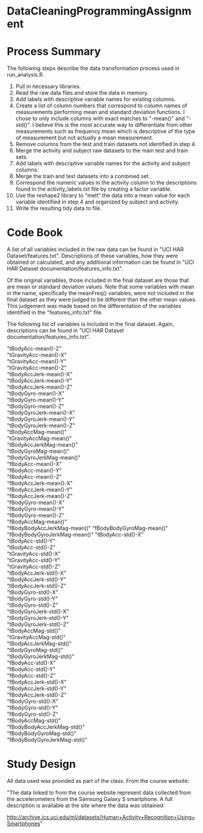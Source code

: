 DataCleaningProgrammingAssignment
=================================

Process Summary
=================================
The following steps describe the data transformation process used in run_analysis.R.

1. Pull in necessary libraries.
2. Read the raw data files and store the data in memory.
3. Add labels with descriptive variable names for existing columns.
4. Create a list of column numbers that correspond to column names of measurements performing mean and standard deviation functions. I chose to only include columns with exact matches to "-mean()" and "-std()". I believe this is the most accurate way to differentiate from other measurements such as frequency mean which is descriptive of the type of measurement but not actually a mean measurement.
5. Remove columns from the test and train datasets not identified in step 4.
6. Merge the activity and subject raw datasets to the main test and train sets.
7. Add labels with descriptive variable names for the activity and subject columns.
8. Merge the train and test datasets into a combined set.
9. Correspond the numeric values in the activity column to the descriptions found in the activity_labels.txt file by creating a factor variable.
10. Use the reshape2 library to "melt" the data into a mean value for each variable identified in step 4 and organized by subject and activity.
11. Write the resulting tidy data to file.

Code Book
=================================
A list of all variables included in the raw data can be found in "UCI HAR Dataset/features.txt". Descriptions of these variables, how they were obtained or calculated, and any additional information can be found in "UCI HAR Dataset documentation/features_info.txt".

Of the original variables, those included in the final dataset are those that are mean or standard deviation values. Note that some variables with mean in the name, specifically the meanFreq() variables, were not included in the final dataset as they were judged to be different than the other mean values. This judgement was made based on the differentation of the variables identified in the "features_info.txt" file.

The following list of variables is included in the final dataset. Again, descriptions can be found in "UCI HAR Dataset documentation/features_info.txt".

"tBodyAcc-mean()-Z"          
"tGravityAcc-mean()-X"       
"tGravityAcc-mean()-Y"       
"tGravityAcc-mean()-Z"       
"tBodyAccJerk-mean()-X"      
"tBodyAccJerk-mean()-Y"      
"tBodyAccJerk-mean()-Z"      
"tBodyGyro-mean()-X"         
"tBodyGyro-mean()-Y"         
"tBodyGyro-mean()-Z"         
"tBodyGyroJerk-mean()-X"     
"tBodyGyroJerk-mean()-Y"     
"tBodyGyroJerk-mean()-Z"     
"tBodyAccMag-mean()"         
"tGravityAccMag-mean()"      
"tBodyAccJerkMag-mean()"     
"tBodyGyroMag-mean()"        
"tBodyGyroJerkMag-mean()"    
"fBodyAcc-mean()-X"          
"fBodyAcc-mean()-Y"          
"fBodyAcc-mean()-Z"          
"fBodyAccJerk-mean()-X"      
"fBodyAccJerk-mean()-Y"      
"fBodyAccJerk-mean()-Z"      
"fBodyGyro-mean()-X"         
"fBodyGyro-mean()-Y"         
"fBodyGyro-mean()-Z"         
"fBodyAccMag-mean()"         
"fBodyBodyAccJerkMag-mean()" 
"fBodyBodyGyroMag-mean()"    
"fBodyBodyGyroJerkMag-mean()"
"tBodyAcc-std()-X"           
"tBodyAcc-std()-Y"           
"tBodyAcc-std()-Z"           
"tGravityAcc-std()-X"        
"tGravityAcc-std()-Y"        
"tGravityAcc-std()-Z"        
"tBodyAccJerk-std()-X"       
"tBodyAccJerk-std()-Y"       
"tBodyAccJerk-std()-Z"       
"tBodyGyro-std()-X"          
"tBodyGyro-std()-Y"          
"tBodyGyro-std()-Z"          
"tBodyGyroJerk-std()-X"      
"tBodyGyroJerk-std()-Y"      
"tBodyGyroJerk-std()-Z"      
"tBodyAccMag-std()"          
"tGravityAccMag-std()"       
"tBodyAccJerkMag-std()"      
"tBodyGyroMag-std()"         
"tBodyGyroJerkMag-std()"     
"fBodyAcc-std()-X"           
"fBodyAcc-std()-Y"           
"fBodyAcc-std()-Z"           
"fBodyAccJerk-std()-X"       
"fBodyAccJerk-std()-Y"       
"fBodyAccJerk-std()-Z"       
"fBodyGyro-std()-X"          
"fBodyGyro-std()-Y"          
"fBodyGyro-std()-Z"          
"fBodyAccMag-std()"          
"fBodyBodyAccJerkMag-std()"  
"fBodyBodyGyroMag-std()"     
"fBodyBodyGyroJerkMag-std()"

Study Design
=================================
All data used was provided as part of the class. From the course website:

"The data linked to from the course website represent data collected from the accelerometers from the Samsung Galaxy S smartphone. A full description is available at the site where the data was obtained: 

http://archive.ics.uci.edu/ml/datasets/Human+Activity+Recognition+Using+Smartphones"